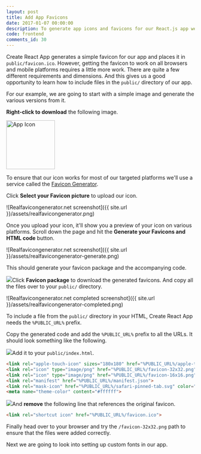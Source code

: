 ```yaml
---
layout: post
title: Add App Favicons
date: 2017-01-07 00:00:00
description: To generate app icons and favicons for our React.js app we will use the Realfavicongenerator.net service. This will replace the default favicon that Create React App comes with.
code: frontend
comments_id: 30
---
```


Create React App generates a simple favicon for our app and places it in `public/favicon.ico`. However, getting the favicon to work on all browsers and mobile platforms requires a little more work. There are quite a few different requirements and dimensions. And this gives us a good opportunity to learn how to include files in the `public/` directory of our app.

For our example, we are going to start with a simple image and generate the various versions from it.

**Right-click to download** the following image.

<img alt="App Icon" width="130" height="130" src="{{ site.url }}/assets/scratch-icon.png" />

To ensure that our icon works for most of our targeted platforms we'll use a service called the [Favicon Generator](http://realfavicongenerator.net).

Click **Select your Favicon picture** to upload our icon.

![Realfavicongenerator.net screenshot]({{ site.url }}/assets/realfavicongenerator.png)

Once you upload your icon, it'll show you a preview of your icon on various platforms. Scroll down the page and hit the **Generate your Favicons and HTML code** button.

![Realfavicongenerator.net screenshot]({{ site.url }}/assets/realfavicongenerator-generate.png)

This should generate your favicon package and the accompanying code.

<img class="code-marker" src="{{ site.url }}/assets/s.png" />Click **Favicon package** to download the generated favicons. And copy all the files over to your `public/` directory.

![Realfavicongenerator.net completed screenshot]({{ site.url }}/assets/realfavicongenerator-completed.png)

To include a file from the `public/` directory in your HTML, Create React App needs the `%PUBLIC_URL%` prefix.

Copy the generated code and add the `%PUBLIC_URL%` prefix to all the URLs. It should look something like the following.

<img class="code-marker" src="{{ site.url }}/assets/s.png" />Add it to your `public/index.html`.

``` html
<link rel="apple-touch-icon" sizes="180x180" href="%PUBLIC_URL%/apple-touch-icon.png">
<link rel="icon" type="image/png" href="%PUBLIC_URL%/favicon-32x32.png" sizes="32x32">
<link rel="icon" type="image/png" href="%PUBLIC_URL%/favicon-16x16.png" sizes="16x16">
<link rel="manifest" href="%PUBLIC_URL%/manifest.json">
<link rel="mask-icon" href="%PUBLIC_URL%/safari-pinned-tab.svg" color="#5bbad5">
<meta name="theme-color" content="#ffffff">
```

<img class="code-marker" src="{{ site.url }}/assets/s.png" />And **remove** the following line that references the original favicon.

``` html
<link rel="shortcut icon" href="%PUBLIC_URL%/favicon.ico">
```

Finally head over to your browser and try the `/favicon-32x32.png` path to ensure that the files were added correctly.

Next we are going to look into setting up custom fonts in our app.
